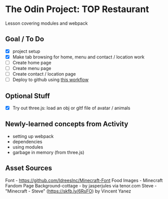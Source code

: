 # The Odin Project: TOP Restaurant
Lesson covering modules and webpack

## Goal / To Do
- [x] project setup
- [x] Make tab browsing for home, menu and contact / location work
- [ ] Create home page
- [ ] Create menu page
- [ ] Create contact / location page
- [ ] Deploy to github using [this workflow](https://gist.github.com/cobyism/4730490)

## Optional Stuff
- [x] Try out three.js: load an obj or gltf file of avatar / animals

## Newly-learned concepts from Activity
- setting up webpack
- dependencies
- using modules
- garbage in memory (from three.js)

## Asset Sources
Font - https://github.com/IdreesInc/Minecraft-Font
Food Images - Minecraft Fandom Page
Background-cottage - by jasperjules via tenor.com
Steve - "Minecraft - Steve" (https://skfb.ly/6RsFO) by Vincent Yanez